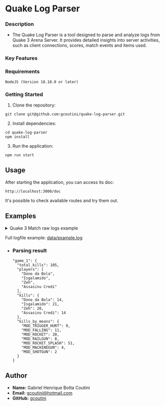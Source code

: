 # Quake Log Parser

### Description
- The Quake Log Parser is a tool designed to parse and analyze logs from Quake 3 Arena Server. It provides detailed insights into server activities, such as client connections, scores, match events and items used.

### Key Features

### Requirements

```
NodeJS (Version 18.18.0 or later)
```

### Getting Started

1. Clone the repository:

```
git clone git@github.com:gcoutini/quake-log-parser.git
```

2. Install dependencies:
```
cd quake-log-parser
npm install
```

3. Run the application:

```
npm run start
```

## Usage

After starting the application, you can access its doc:

```
http://localhost:3000/doc
```

It's possible to check available routes and try them out.

## Examples

<details>
  <summary>Quake 3 Match raw logs example</summary>
  <pre><code>
    1:47 InitGame: \sv_floodProtect\1\sv_maxPing\0\sv_minPing\0\sv_maxRate\10000\sv_minRate\0\sv_hostname\Code Miner Server\g_gametype\0\sv_privateClients\2\sv_maxclients\16\sv_allowDownload\0\bot_minplayers\0\dmflags\0\fraglimit\20\timelimit\15\g_maxGameClients\0\capturelimit\8\version\ioq3 1.36 linux-x86_64 Apr 12 2009\protocol\68\mapname\q3dm17\gamename\baseq3\g_needpass\0
  1:47 ClientConnect: 2
  1:47 ClientUserinfoChanged: 2 n\Dono da Bola\t\0\model\sarge\hmodel\sarge\g_redteam\\g_blueteam\\c1\4\c2\5\hc\95\w\0\l\0\tt\0\tl\0
  1:47 ClientBegin: 2
  1:47 ClientConnect: 3
  1:47 ClientUserinfoChanged: 3 n\Isgalamido\t\0\model\uriel/zael\hmodel\uriel/zael\g_redteam\\g_blueteam\\c1\5\c2\5\hc\100\w\0\l\0\tt\0\tl\0
  1:47 ClientBegin: 3
  1:47 ClientConnect: 4
  1:47 ClientUserinfoChanged: 4 n\Zeh\t\0\model\sarge/default\hmodel\sarge/default\g_redteam\\g_blueteam\\c1\1\c2\5\hc\100\w\0\l\0\tt\0\tl\0
  1:47 ClientBegin: 4
  1:48 Item: 4 ammo_rockets
  1:48 Item: 4 weapon_rocketlauncher
  1:51 Item: 3 item_armor_shard
  1:51 Item: 3 item_armor_shard
  1:51 Item: 3 item_armor_shard
  1:51 Item: 3 item_armor_combat
  1:54 Item: 3 weapon_rocketlauncher
  1:54 Item: 3 ammo_rockets
  1:57 Item: 2 weapon_rocketlauncher
  2:00 Kill: 1022 3 22: <world> killed Isgalamido by MOD_TRIGGER_HURT
  2:02 Item: 3 weapon_rocketlauncher
  2:04 Kill: 1022 2 19: <world> killed Dono da Bola by MOD_FALLING
  2:04 Item: 4 item_armor_body
  2:04 Kill: 1022 3 19: <world> killed Isgalamido by MOD_FALLING
  2:07 Item: 2 weapon_rocketlauncher
  2:11 Kill: 2 4 6: Dono da Bola killed Zeh by MOD_ROCKET
  2:14 Item: 3 weapon_railgun
  2:15 Item: 2 item_health_large
  2:16 Item: 4 weapon_rocketlauncher
  2:16 Item: 4 weapon_rocketlauncher
  2:17 Item: 3 weapon_railgun
  2:20 Item: 3 weapon_railgun
  2:22 Kill: 3 2 10: Isgalamido killed Dono da Bola by MOD_RAILGUN
  2:23 Item: 3 weapon_railgun
  2:24 Item: 4 weapon_rocketlauncher
  2:25 Item: 2 weapon_rocketlauncher
  2:27 Item: 4 item_armor_shard
  2:27 Item: 4 item_armor_shard
  2:27 Item: 4 item_armor_shard
  2:27 Item: 4 item_armor_combat
  2:29 Kill: 3 4 10: Isgalamido killed Zeh by MOD_RAILGUN
  2:32 Item: 3 item_quad
  2:33 Item: 4 ammo_shells
  2:33 Item: 4 weapon_shotgun
  2:37 Kill: 3 2 10: Isgalamido killed Dono da Bola by MOD_RAILGUN
  2:42 Item: 2 weapon_rocketlauncher
  2:43 Kill: 3 4 10: Isgalamido killed Zeh by MOD_RAILGUN
  2:45 Item: 3 weapon_rocketlauncher
  2:45 Item: 3 item_armor_body
  2:46 Item: 4 weapon_rocketlauncher
  2:46 Item: 2 weapon_railgun
  2:47 Item: 4 ammo_rockets
  2:55 Item: 4 weapon_railgun
  2:56 Item: 2 ammo_rockets
  2:56 Item: 2 weapon_rocketlauncher
  2:57 Kill: 3 4 10: Isgalamido killed Zeh by MOD_RAILGUN
  3:01 Item: 4 weapon_shotgun
  3:07 Item: 2 weapon_shotgun
  3:07 Item: 2 item_armor_shard
  3:07 Item: 2 item_armor_shard
  3:08 Item: 2 item_armor_shard
  3:08 Item: 2 item_armor_combat
  3:08 Item: 3 weapon_rocketlauncher
  3:12 Item: 3 item_health_large
  3:12 Kill: 2 4 6: Dono da Bola killed Zeh by MOD_ROCKET
  3:13 Kill: 3 2 6: Isgalamido killed Dono da Bola by MOD_ROCKET
  3:14 Item: 3 weapon_rocketlauncher
  3:16 Item: 4 weapon_rocketlauncher
  3:17 Item: 3 ammo_bullets
  3:19 Item: 2 weapon_rocketlauncher
  3:22 Item: 3 item_armor_shard
  3:22 Item: 3 item_armor_shard
  3:22 Item: 3 item_armor_shard
  3:25 Item: 4 weapon_rocketlauncher
  3:27 Kill: 1022 3 22: <world> killed Isgalamido by MOD_TRIGGER_HURT
  3:29 Kill: 4 2 6: Zeh killed Dono da Bola by MOD_ROCKET
  3:29 Item: 3 ammo_rockets
  3:30 Item: 3 weapon_rocketlauncher
  3:30 Item: 3 weapon_rocketlauncher
  3:32 Kill: 3 4 6: Isgalamido killed Zeh by MOD_ROCKET
  3:34 Item: 2 weapon_rocketlauncher
  3:37 Kill: 3 4 7: Isgalamido killed Zeh by MOD_ROCKET_SPLASH
  3:40 Item: 4 weapon_rocketlauncher
  3:41 Kill: 2 3 6: Dono da Bola killed Isgalamido by MOD_ROCKET
  3:44 Item: 2 ammo_rockets
  3:44 Item: 3 weapon_rocketlauncher
  3:45 Item: 4 item_armor_body
  3:46 Item: 2 weapon_rocketlauncher
  3:47 ClientConnect: 5
  3:47 ClientUserinfoChanged: 5 n\Assasinu Credi\t\0\model\sarge\hmodel\sarge\g_redteam\\g_blueteam\\c1\4\c2\5\hc\95\w\0\l\0\tt\0\tl\0
  3:47 Item: 2 item_health_large
  3:49 ClientUserinfoChanged: 5 n\Assasinu Credi\t\0\model\sarge\hmodel\sarge\g_redteam\\g_blueteam\\c1\4\c2\5\hc\100\w\0\l\0\tt\0\tl\0
  3:49 ClientBegin: 5
  3:51 Kill: 1022 2 19: <world> killed Dono da Bola by MOD_FALLING
  3:54 Item: 2 weapon_rocketlauncher
  3:56 Item: 4 item_armor_shard
  3:56 Item: 4 item_armor_shard
  3:56 Item: 4 item_armor_shard
  3:56 Item: 4 item_armor_combat
  3:59 Kill: 4 5 6: Zeh killed Assasinu Credi by MOD_ROCKET
  4:00 Kill: 4 2 6: Zeh killed Dono da Bola by MOD_ROCKET
  4:02 Item: 4 item_health_large
  4:03 Item: 2 weapon_rocketlauncher
  4:07 Item: 4 weapon_rocketlauncher
  4:08 Kill: 4 3 7: Zeh killed Isgalamido by MOD_ROCKET_SPLASH
  4:11 Item: 3 weapon_rocketlauncher
  4:11 Kill: 1022 5 19: <world> killed Assasinu Credi by MOD_FALLING
  4:15 Item: 5 weapon_rocketlauncher
  4:15 Item: 4 item_armor_shard
  4:15 Item: 4 item_armor_shard
  4:15 Item: 4 item_armor_shard
  4:16 Kill: 1022 3 22: <world> killed Isgalamido by MOD_TRIGGER_HURT
  4:17 Item: 5 item_armor_body
  4:19 Item: 5 ammo_rockets
  4:20 Item: 5 weapon_rocketlauncher
  4:20 Item: 3 weapon_rocketlauncher
  4:21 Kill: 4 2 7: Zeh killed Dono da Bola by MOD_ROCKET_SPLASH
  4:22 Kill: 3 4 7: Isgalamido killed Zeh by MOD_ROCKET_SPLASH
  4:23 Item: 3 item_armor_shard
  4:24 Item: 3 item_armor_shard
  4:24 Item: 3 item_armor_shard
  4:25 Item: 4 weapon_rocketlauncher
  4:28 Item: 2 weapon_rocketlauncher
  4:29 Item: 3 item_armor_combat
  4:33 Item: 2 ammo_bullets
  4:35 Item: 4 ammo_bullets
  4:35 Item: 3 item_quad
  4:37 Kill: 3 5 3: Isgalamido killed Assasinu Credi by MOD_MACHINEGUN
  4:40 Kill: 3 4 3: Isgalamido killed Zeh by MOD_MACHINEGUN
  4:41 Item: 5 weapon_rocketlauncher
  4:42 Item: 3 weapon_rocketlauncher
  4:44 Item: 4 weapon_rocketlauncher
  4:44 Item: 4 ammo_rockets
  4:45 Item: 2 item_armor_shard
  4:45 Item: 2 item_armor_shard
  4:45 Item: 2 item_armor_shard
  4:48 Kill: 2 3 6: Dono da Bola killed Isgalamido by MOD_ROCKET
  4:48 Item: 2 item_quad
  4:50 Item: 5 item_armor_shard
  4:50 Item: 5 item_armor_shard
  4:50 Item: 5 item_armor_shard
  4:51 Item: 4 weapon_rocketlauncher
  4:51 Item: 3 weapon_rocketlauncher
  4:51 Item: 2 weapon_rocketlauncher
  4:54 Kill: 2 2 7: Dono da Bola killed Dono da Bola by MOD_ROCKET_SPLASH
  4:56 Item: 4 item_quad
  4:56 Item: 4 weapon_rocketlauncher
  4:58 Item: 5 weapon_rocketlauncher
  4:58 Item: 2 weapon_rocketlauncher
  5:00 Kill: 4 3 7: Zeh killed Isgalamido by MOD_ROCKET_SPLASH
  5:00 Item: 5 item_armor_body
  5:02 Item: 5 ammo_rockets
  5:03 Item: 5 weapon_rocketlauncher
  5:03 Item: 3 weapon_rocketlauncher
  5:04 Item: 4 item_armor_combat
  5:08 Item: 4 item_health_large
  5:11 Item: 3 weapon_rocketlauncher
  5:11 Kill: 4 5 6: Zeh killed Assasinu Credi by MOD_ROCKET
  5:11 Kill: 4 3 7: Zeh killed Isgalamido by MOD_ROCKET_SPLASH
  5:11 Kill: 5 4 7: Assasinu Credi killed Zeh by MOD_ROCKET_SPLASH
  5:14 Item: 4 weapon_rocketlauncher
  5:14 Item: 4 weapon_rocketlauncher
  5:15 Item: 3 ammo_bullets
  5:17 Item: 5 weapon_rocketlauncher
  5:20 Item: 4 item_armor_shard
  5:20 Item: 4 item_armor_shard
  5:20 Item: 4 item_armor_shard
  5:22 Item: 3 weapon_rocketlauncher
  5:22 Item: 3 weapon_rocketlauncher
  5:22 Item: 3 weapon_rocketlauncher
  5:22 Item: 3 weapon_rocketlauncher
  5:24 Kill: 1022 3 19: <world> killed Isgalamido by MOD_FALLING
  5:25 Item: 2 weapon_rocketlauncher
  5:26 Kill: 4 2 7: Zeh killed Dono da Bola by MOD_ROCKET_SPLASH
  5:27 Item: 3 weapon_rocketlauncher
  5:29 Kill: 4 5 7: Zeh killed Assasinu Credi by MOD_ROCKET_SPLASH
  5:31 Item: 4 item_armor_shard
  5:31 Item: 4 item_armor_shard
  5:31 Item: 4 item_armor_shard
  5:32 Item: 5 weapon_rocketlauncher
  5:33 Item: 2 ammo_rockets
  5:34 Item: 5 item_armor_body
  5:34 Kill: 3 2 7: Isgalamido killed Dono da Bola by MOD_ROCKET_SPLASH
  5:36 Item: 3 weapon_rocketlauncher
  5:38 Item: 2 weapon_rocketlauncher
  5:38 Kill: 1022 3 19: <world> killed Isgalamido by MOD_FALLING
  5:38 Item: 2 weapon_rocketlauncher
  5:41 Item: 3 weapon_rocketlauncher
  5:41 Item: 4 item_health_large
  5:41 Item: 2 item_armor_combat
  5:43 Kill: 5 4 7: Assasinu Credi killed Zeh by MOD_ROCKET_SPLASH
  5:44 Item: 5 weapon_rocketlauncher
  5:46 Item: 4 weapon_rocketlauncher
  5:47 Item: 4 ammo_rockets
  5:50 Item: 2 weapon_rocketlauncher
  5:52 Kill: 5 2 7: Assasinu Credi killed Dono da Bola by MOD_ROCKET_SPLASH
  5:56 Kill: 5 3 7: Assasinu Credi killed Isgalamido by MOD_ROCKET_SPLASH
  5:56 Item: 2 weapon_rocketlauncher
  5:59 Item: 2 item_armor_body
  6:00 Item: 3 weapon_rocketlauncher
  6:01 Item: 5 item_armor_shard
  6:01 Item: 5 item_armor_shard
  6:02 Item: 5 item_armor_shard
  6:05 Item: 4 item_quad
  6:05 Item: 5 item_health_large
  6:05 Item: 3 weapon_railgun
  6:06 Kill: 2 3 6: Dono da Bola killed Isgalamido by MOD_ROCKET
  6:07 Item: 5 weapon_rocketlauncher
  6:08 Kill: 1022 2 22: <world> killed Dono da Bola by MOD_TRIGGER_HURT
  6:08 Kill: 4 5 7: Zeh killed Assasinu Credi by MOD_ROCKET_SPLASH
  6:11 Item: 5 weapon_rocketlauncher
  6:11 Item: 2 weapon_rocketlauncher
  6:12 Item: 3 ammo_slugs
  6:15 Item: 3 weapon_railgun
  6:16 Item: 5 item_armor_combat
  6:17 Item: 2 item_armor_shard
  6:17 Item: 2 item_armor_shard
  6:17 Item: 2 item_armor_shard
  6:21 Item: 4 weapon_rocketlauncher
  6:24 Kill: 1022 2 22: <world> killed Dono da Bola by MOD_TRIGGER_HURT
  6:28 Item: 2 weapon_rocketlauncher
  6:28 Kill: 4 5 7: Zeh killed Assasinu Credi by MOD_ROCKET_SPLASH
  6:28 Kill: 5 4 7: Assasinu Credi killed Zeh by MOD_ROCKET_SPLASH
  6:28 Item: 2 ammo_rockets
  6:32 Item: 5 weapon_rocketlauncher
  6:32 Item: 3 weapon_rocketlauncher
  6:32 Item: 3 item_quad
  6:32 Item: 3 weapon_rocketlauncher
  6:32 Item: 4 weapon_shotgun
  6:34 Kill: 2 3 7: Dono da Bola killed Isgalamido by MOD_ROCKET_SPLASH
  6:34 Item: 5 item_armor_body
  6:34 Item: 2 item_quad
  6:34 Item: 2 weapon_rocketlauncher
  6:35 Item: 2 item_armor_shard
  6:35 Item: 2 item_armor_shard
  6:35 Item: 2 item_armor_shard
  6:35 Kill: 2 4 6: Dono da Bola killed Zeh by MOD_ROCKET
  6:35 Kill: 2 2 7: Dono da Bola killed Dono da Bola by MOD_ROCKET_SPLASH
  6:38 Item: 2 weapon_rocketlauncher
  6:39 Item: 4 weapon_rocketlauncher
  6:39 Item: 4 ammo_rockets
  6:44 Item: 4 weapon_railgun
  6:46 Kill: 5 3 7: Assasinu Credi killed Isgalamido by MOD_ROCKET_SPLASH
  6:47 Item: 5 weapon_railgun
  6:50 Kill: 1022 2 22: <world> killed Dono da Bola by MOD_TRIGGER_HURT
  6:51 Item: 5 weapon_rocketlauncher
  6:54 Item: 2 weapon_rocketlauncher
  6:57 Item: 4 weapon_railgun
  6:57 Item: 3 item_quad
  6:59 Item: 4 item_health
  7:02 Item: 4 weapon_rocketlauncher
  7:02 Kill: 1022 3 22: <world> killed Isgalamido by MOD_TRIGGER_HURT
  7:02 Item: 5 weapon_shotgun
  7:03 Item: 5 ammo_shells
  7:03 Kill: 4 2 6: Zeh killed Dono da Bola by MOD_ROCKET
  7:08 Item: 4 item_health_large
  7:09 Item: 2 weapon_rocketlauncher
  7:10 Item: 3 weapon_rocketlauncher
  7:11 Item: 4 item_armor_shard
  7:11 Item: 4 item_armor_shard
  7:11 Item: 4 item_armor_shard
  7:11 Item: 4 item_armor_combat
  7:12 Kill: 2 5 7: Dono da Bola killed Assasinu Credi by MOD_ROCKET_SPLASH
  7:12 Item: 2 weapon_rocketlauncher
  7:12 Kill: 4 2 7: Zeh killed Dono da Bola by MOD_ROCKET_SPLASH
  7:13 Item: 4 weapon_rocketlauncher
  7:14 Item: 4 item_armor_shard
  7:14 Item: 4 item_armor_shard
  7:14 Item: 4 item_armor_shard
  7:16 Item: 2 weapon_rocketlauncher
  7:17 Item: 5 weapon_rocketlauncher
  7:18 Item: 5 ammo_rockets
  7:21 Item: 3 ammo_bullets
  7:21 Kill: 2 2 7: Dono da Bola killed Dono da Bola by MOD_ROCKET_SPLASH
  7:23 Kill: 4 3 7: Zeh killed Isgalamido by MOD_ROCKET_SPLASH
  7:23 Item: 4 weapon_rocketlauncher
  7:25 Item: 2 weapon_rocketlauncher
  7:29 Item: 3 ammo_rockets
  7:29 Item: 3 weapon_rocketlauncher
  7:29 Kill: 2 5 7: Dono da Bola killed Assasinu Credi by MOD_ROCKET_SPLASH
  7:30 Kill: 1022 2 19: <world> killed Dono da Bola by MOD_FALLING
  7:30 Item: 4 weapon_rocketlauncher
  7:33 Item: 2 weapon_rocketlauncher
  7:33 Item: 5 weapon_rocketlauncher
  7:36 Item: 5 item_armor_body
  7:37 Kill: 1022 4 19: <world> killed Zeh by MOD_FALLING
  7:37 Item: 5 weapon_rocketlauncher
  7:44 Kill: 5 2 6: Assasinu Credi killed Dono da Bola by MOD_ROCKET
  7:46 Item: 4 item_quad
  7:47 Item: 3 weapon_rocketlauncher
  7:50 Item: 2 weapon_rocketlauncher
  7:53 Item: 4 weapon_rocketlauncher
  7:53 Kill: 5 4 7: Assasinu Credi killed Zeh by MOD_ROCKET_SPLASH
  7:53 Kill: 3 5 6: Isgalamido killed Assasinu Credi by MOD_ROCKET
  7:54 Item: 2 weapon_rocketlauncher
  7:55 Item: 2 item_quad
  7:55 Item: 2 weapon_rocketlauncher
  7:56 Item: 4 weapon_rocketlauncher
  7:59 Item: 5 weapon_rocketlauncher
  8:00 Item: 5 ammo_rockets
  8:04 Kill: 2 5 7: Dono da Bola killed Assasinu Credi by MOD_ROCKET_SPLASH
  8:05 Item: 2 weapon_rocketlauncher
  8:07 Item: 5 weapon_rocketlauncher
  8:08 Kill: 2 5 7: Dono da Bola killed Assasinu Credi by MOD_ROCKET_SPLASH
  8:10 Item: 3 weapon_rocketlauncher
  8:11 Kill: 4 3 7: Zeh killed Isgalamido by MOD_ROCKET_SPLASH
  8:11 Kill: 2 2 7: Dono da Bola killed Dono da Bola by MOD_ROCKET_SPLASH
  8:12 Item: 4 item_armor_shard
  8:12 Item: 4 item_armor_shard
  8:12 Item: 4 item_armor_shard
  8:12 Item: 4 item_armor_combat
  8:13 Item: 5 weapon_rocketlauncher
  8:14 Item: 2 weapon_rocketlauncher
  8:15 Item: 4 item_armor_shard
  8:15 Item: 5 item_armor_body
  8:15 Item: 4 item_armor_shard
  8:15 Item: 4 item_armor_shard
  8:15 Item: 2 weapon_rocketlauncher
  8:16 Item: 4 item_quad
  8:16 Item: 4 weapon_rocketlauncher
  8:22 Item: 3 weapon_railgun
  8:24 Kill: 3 4 10: Isgalamido killed Zeh by MOD_RAILGUN
  8:25 Item: 3 weapon_railgun
  8:28 Item: 5 item_health_large
  8:28 Item: 4 weapon_shotgun
  8:30 Item: 2 item_health_large
  8:31 Kill: 3 5 10: Isgalamido killed Assasinu Credi by MOD_RAILGUN
  8:35 Kill: 4 3 1: Zeh killed Isgalamido by MOD_SHOTGUN
  8:37 Item: 5 weapon_rocketlauncher
  8:39 Item: 3 weapon_rocketlauncher
  8:39 Kill: 2 4 7: Dono da Bola killed Zeh by MOD_ROCKET_SPLASH
  8:40 Item: 2 weapon_shotgun
  8:41 Item: 3 ammo_bullets
  8:42 Item: 2 item_armor_shard
  8:42 Item: 2 item_armor_shard
  8:42 Item: 4 weapon_rocketlauncher
  8:42 Item: 2 item_armor_shard
  8:45 Item: 3 item_armor_shard
  8:45 Item: 3 item_armor_shard
  8:45 Item: 3 item_armor_shard
  8:45 Item: 3 item_armor_combat
  8:46 Kill: 4 5 7: Zeh killed Assasinu Credi by MOD_ROCKET_SPLASH
  8:47 Item: 4 weapon_rocketlauncher
  8:49 Kill: 3 2 7: Isgalamido killed Dono da Bola by MOD_ROCKET_SPLASH
  8:49 Item: 5 weapon_rocketlauncher
  8:52 Item: 3 weapon_rocketlauncher
  8:54 Item: 2 weapon_rocketlauncher
  8:55 Item: 4 item_quad
  8:56 Item: 2 item_armor_body
  8:56 Item: 3 ammo_rockets
  9:01 Kill: 4 5 6: Zeh killed Assasinu Credi by MOD_ROCKET
  9:04 Item: 5 weapon_rocketlauncher
  9:05 Kill: 4 5 7: Zeh killed Assasinu Credi by MOD_ROCKET_SPLASH
  9:09 Item: 4 ammo_rockets
  9:09 Item: 4 weapon_rocketlauncher
  9:09 Item: 3 item_armor_shard
  9:09 Item: 3 item_armor_shard
  9:10 Kill: 3 4 7: Isgalamido killed Zeh by MOD_ROCKET_SPLASH
  9:10 Kill: 1022 2 19: <world> killed Dono da Bola by MOD_FALLING
  9:11 Item: 5 weapon_rocketlauncher
  9:12 Item: 3 item_quad
  9:12 Item: 3 weapon_rocketlauncher
  9:14 Item: 2 weapon_rocketlauncher
  9:15 Item: 4 ammo_shells
  9:16 Item: 4 weapon_shotgun
  9:18 Item: 5 weapon_rocketlauncher
  9:19 Item: 4 weapon_shotgun
  9:20 Kill: 3 2 3: Isgalamido killed Dono da Bola by MOD_MACHINEGUN
  9:20 Kill: 5 4 7: Assasinu Credi killed Zeh by MOD_ROCKET_SPLASH
  9:21 Item: 5 weapon_shotgun
  9:22 Item: 2 weapon_rocketlauncher
  9:23 Item: 5 item_armor_shard
  9:24 Item: 5 item_armor_combat
  9:24 Item: 3 weapon_shotgun
  9:25 Item: 4 weapon_rocketlauncher
  9:25 Kill: 3 2 1: Isgalamido killed Dono da Bola by MOD_SHOTGUN
  9:25 Kill: 5 3 7: Assasinu Credi killed Isgalamido by MOD_ROCKET_SPLASH
  9:25 Kill: 2 5 6: Dono da Bola killed Assasinu Credi by MOD_ROCKET
  9:27 Item: 4 weapon_rocketlauncher
  9:27 Item: 2 weapon_rocketlauncher
  9:27 Item: 4 weapon_shotgun
  9:28 Item: 4 item_quad
  9:29 Item: 3 weapon_rocketlauncher
  9:29 Item: 4 item_armor_shard
  9:29 Item: 4 item_armor_shard
  9:29 Item: 4 item_armor_shard
  9:31 Item: 5 item_armor_body
  9:32 Item: 2 weapon_rocketlauncher
  9:36 Kill: 2 4 6: Dono da Bola killed Zeh by MOD_ROCKET
  9:36 Item: 2 item_armor_shard
  9:36 Item: 2 item_armor_shard
  9:37 Item: 5 weapon_rocketlauncher
  9:43 Item: 5 weapon_shotgun
  9:44 Item: 4 weapon_shotgun
  9:44 Item: 4 ammo_shells
  9:46 Item: 3 weapon_rocketlauncher
  9:47 Kill: 5 2 7: Assasinu Credi killed Dono da Bola by MOD_ROCKET_SPLASH
  9:48 Item: 4 weapon_shotgun
  9:50 Item: 2 weapon_rocketlauncher
  9:50 Item: 5 weapon_rocketlauncher
  9:51 Item: 4 weapon_shotgun
  9:52 Kill: 5 4 7: Assasinu Credi killed Zeh by MOD_ROCKET_SPLASH
  9:53 Item: 5 weapon_shotgun
  9:53 Kill: 3 5 7: Isgalamido killed Assasinu Credi by MOD_ROCKET_SPLASH
  9:53 Item: 2 item_armor_shard
  9:54 Item: 4 ammo_rockets
  9:54 Item: 4 weapon_rocketlauncher
  9:55 Item: 3 item_armor_shard
  9:56 Item: 3 item_armor_shard
  9:56 Item: 3 item_armor_shard
  9:56 Item: 3 item_armor_combat
  9:58 Kill: 3 2 6: Isgalamido killed Dono da Bola by MOD_ROCKET
  9:58 Item: 3 weapon_rocketlauncher
 10:00 Item: 5 item_armor_body
 10:01 Item: 2 weapon_rocketlauncher
 10:01 Item: 2 ammo_rockets
 10:07 Item: 5 weapon_rocketlauncher
 10:09 Kill: 5 3 7: Assasinu Credi killed Isgalamido by MOD_ROCKET_SPLASH
 10:12 Item: 4 item_quad
 10:13 Item: 3 weapon_rocketlauncher
 10:17 Item: 5 item_armor_shard
 10:17 Item: 5 item_armor_shard
 10:19 Kill: 3 4 7: Isgalamido killed Zeh by MOD_ROCKET_SPLASH
 10:19 Item: 5 weapon_shotgun
 10:20 Item: 3 item_quad
 10:21 Item: 5 item_armor_shard
 10:21 Item: 5 item_armor_shard
 10:21 Item: 5 item_armor_shard
 10:22 Item: 4 weapon_rocketlauncher
 10:24 Kill: 3 5 7: Isgalamido killed Assasinu Credi by MOD_ROCKET_SPLASH
 10:26 Item: 3 weapon_rocketlauncher
 10:27 Item: 4 item_armor_shard
 10:28 Item: 4 item_armor_combat
 10:29 Kill: 3 4 3: Isgalamido killed Zeh by MOD_MACHINEGUN
 10:30 Item: 5 weapon_rocketlauncher
 10:30 Item: 2 weapon_railgun
 10:32 Item: 2 item_health
 10:32 Item: 5 item_armor_body
 10:33 Item: 3 item_health_large
 10:35 Item: 4 weapon_rocketlauncher
 10:37 Item: 3 item_health_mega
 10:41 Kill: 1022 5 22: <world> killed Assasinu Credi by MOD_TRIGGER_HURT
 10:42 Item: 3 item_armor_shard
 10:42 Kill: 2 4 10: Dono da Bola killed Zeh by MOD_RAILGUN
 10:42 Item: 3 item_armor_shard
 10:43 Item: 5 ammo_rockets
 10:44 Item: 5 weapon_rocketlauncher
 10:44 Item: 3 weapon_rocketlauncher
 10:45 Item: 3 weapon_rocketlauncher
 10:46 Item: 3 ammo_rockets
 10:48 Item: 4 weapon_rocketlauncher
 10:51 Item: 5 weapon_rocketlauncher
 10:51 Item: 5 item_armor_shard
 10:51 Item: 5 item_armor_shard
 10:51 Item: 5 item_armor_shard
 10:55 Item: 4 item_health_large
 10:57 Kill: 3 4 7: Isgalamido killed Zeh by MOD_ROCKET_SPLASH
 11:00 Item: 4 weapon_rocketlauncher
 11:00 Kill: 5 2 7: Assasinu Credi killed Dono da Bola by MOD_ROCKET_SPLASH
 11:00 Item: 5 item_quad
 11:01 Item: 3 item_health_large
 11:03 Item: 3 weapon_rocketlauncher
 11:04 Item: 2 weapon_rocketlauncher
 11:04 Item: 3 weapon_rocketlauncher
 11:07 Item: 2 item_armor_combat
 11:16 Kill: 1022 3 19: <world> killed Isgalamido by MOD_FALLING
 11:17 Kill: 2 5 7: Dono da Bola killed Assasinu Credi by MOD_ROCKET_SPLASH
 11:18 Item: 2 item_armor_body
 11:18 Item: 4 item_armor_shard
 11:18 Item: 4 item_armor_shard
 11:18 Item: 4 item_armor_shard
 11:21 Item: 4 item_armor_shard
 11:21 Item: 4 item_armor_shard
 11:21 Item: 4 item_armor_shard
 11:21 Item: 5 weapon_rocketlauncher
 11:23 Item: 5 weapon_railgun
 11:24 Item: 3 weapon_rocketlauncher
 11:24 Item: 4 weapon_shotgun
 11:25 Item: 4 ammo_shells
 11:25 Item: 3 weapon_rocketlauncher
 11:26 Item: 2 weapon_rocketlauncher
 11:26 Kill: 5 4 7: Assasinu Credi killed Zeh by MOD_ROCKET_SPLASH
 11:30 Item: 4 weapon_shotgun
 11:30 Kill: 5 5 7: Assasinu Credi killed Assasinu Credi by MOD_ROCKET_SPLASH
 11:30 Kill: 3 2 7: Isgalamido killed Dono da Bola by MOD_ROCKET_SPLASH
 11:31 Item: 3 weapon_rocketlauncher
 11:34 Item: 2 weapon_rocketlauncher
 11:37 Item: 5 ammo_rockets
 11:37 Kill: 1022 4 22: <world> killed Zeh by MOD_TRIGGER_HURT
 11:38 Item: 3 item_armor_combat
 11:40 Kill: 1022 5 19: <world> killed Assasinu Credi by MOD_FALLING
 11:40 Item: 4 weapon_rocketlauncher
 11:43 Item: 5 weapon_rocketlauncher
 11:44 Item: 3 item_armor_shard
 11:44 Item: 3 item_armor_shard
 11:44 Item: 3 item_armor_shard
 11:47 Kill: 4 2 7: Zeh killed Dono da Bola by MOD_ROCKET_SPLASH
 11:47 Kill: 3 5 6: Isgalamido killed Assasinu Credi by MOD_ROCKET
 11:50 Item: 5 ammo_rockets
 11:50 Item: 4 weapon_rocketlauncher
 11:50 Item: 5 weapon_rocketlauncher
 11:51 Item: 5 weapon_rocketlauncher
 11:53 Item: 2 weapon_rocketlauncher
 11:56 Item: 5 weapon_rocketlauncher
 11:57 Item: 2 item_armor_shard
 11:57 Item: 2 item_armor_shard
 11:57 Item: 2 item_armor_shard
 11:57 Kill: 4 3 7: Zeh killed Isgalamido by MOD_ROCKET_SPLASH
 11:57 Exit: Fraglimit hit.
 11:57 score: 20  ping: 4  client: 4 Zeh
 11:57 score: 19  ping: 3  client: 3 Isgalamido
 11:57 score: 11  ping: 0  client: 5 Assasinu Credi
 11:57 score: 5  ping: 9  client: 2 Dono da Bola
 </pre></code>
</details>

Full logfile example: [data/example.log](./data/example.log)

- ### Parsing result
  ```
  "game_1": {
    "total_kills": 105,
    "players": [
      "Dono da Bola",
      "Isgalamido",
      "Zeh",
      "Assasinu Credi"
    ],
    "kills": {
      "Dono da Bola": 14,
      "Isgalamido": 21,
      "Zeh": 20,
      "Assasinu Credi": 14
    },
    "kills_by_means": {
      "MOD_TRIGGER_HURT": 9,
      "MOD_FALLING": 11,
      "MOD_ROCKET": 20,
      "MOD_RAILGUN": 8,
      "MOD_ROCKET_SPLASH": 51,
      "MOD_MACHINEGUN": 4,
      "MOD_SHOTGUN": 2
    }
  }
  ```

## Author

- **Name:** Gabriel Henrique Botta Coutini
- **Email:** gcoutini@hotmail.com
- **GitHub:** [gcoutini](https://github.com/yourusername)